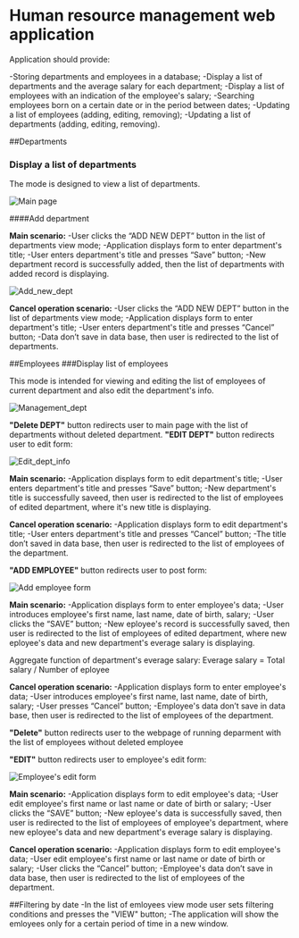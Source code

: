 # Human resource management web application

Application should provide:

-Storing departments and employees in a database;
-Display a list of departments and the average salary for each department;
-Display a list of employees with an indication of the employee's salary;
-Searching employees born on a certain date or in the period between dates;
-Updating a list of employees (adding, editing, removing);
-Updating a list of departments (adding, editing, removing).

##Departments
### Display a list of departments

The mode is designed to view a list of departments.

![Main page](mockups/main_page.png)

####Add department

**Main scenario:**
-User clicks the “ADD NEW DEPT” button in the list of departments view mode;
-Application displays form to enter department's title;
-User enters department's title and presses “Save” button;
-New department record is successfully added, then the list of departments 
with added record is displaying.

![Add_new_dept](mockups/add_new_dept.png)

**Cancel operation scenario:**
-User clicks the “ADD NEW DEPT” button in the list of departments view mode;
-Application displays form to enter department's title;
-User enters department's title and presses “Cancel” button;
-Data don’t save in data base, then user is redirected to the list of departments.

##Employees
###Display list of employees

This mode is intended for viewing and editing the list of employees of current department
and also edit the department's info.

![Management_dept](mockups/management_dep.png)

**"Delete DEPT"** button redirects user to main page with the list of departments without 
deleted department.
**"EDIT DEPT"** button redirects user to edit form:

![Edit_dept_info](mockups/edit_dept_info.png)

**Main scenario:**
-Application displays form to edit department's title;
-User enters department's title and presses “Save” button;
-New department's title is successfully saveed, then user is redirected to the
list of employees of edited department, where it's new title is displaying.

**Cancel operation scenario:**
-Application displays form to edit department's title;
-User enters department's title and presses “Cancel” button;
-The title don’t saved in data base, then user is redirected to the list of employees of the
department.

**"ADD EMPLOYEE"** button redirects user to post form:

![Add employee form](mockups/add_new_empl.png)

**Main scenario:**
-Application displays form to enter employee's data;
-User introduces employee's first name, last name,  date of birth, salary; 
-User clicks the “SAVE” button;
-New eployee's record is successfully saved, then user is redirected to the list
of employees of edited department, where new eployee's data and new department's 
everage salary is displaying.

Aggregate function of department's everage salary: Everage salary = Total salary  / Number of
eployee

**Cancel operation scenario:**
-Application displays form to enter employee's data;
-User introduces employee's first name, last name,  date of birth, salary; 
-User presses “Cancel” button;
-Employee's data don’t save in data base, then user is redirected to the list of employees 
of the department.

**"Delete"** button redirects user to the webpage of running deparment with the list of
employees without deleted employee 

**"EDIT"** button redirects user to employee's edit form:

![Employee's edit form](mockups/employee_detail.png)

**Main scenario:**
-Application displays form to edit employee's data;
-User edit employee's first name or last name or date of birth or salary; 
-User clicks the “SAVE” button;
-New eployee's data is successfully saved, then user is redirected to the list
of employees of employee's department, where new eployee's data and new department's 
everage salary is displaying.

**Cancel operation scenario:**
-Application displays form to edit employee's data;
-User edit employee's first name or last name or date of birth or salary; 
-User clicks the “Cancel” button;
-Employee's data don’t save in data base, then user is redirected to the list of employees
of the department.

##Filtering by date
-In the list of emloyees view mode user sets filtering conditions and presses the "VIEW"
button;
-The application will show the emloyees only for a certain period of time in a new window.
